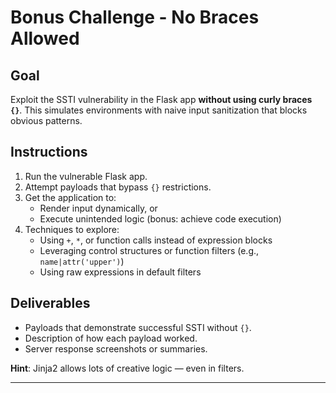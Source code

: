 # Bonus Challenge - No Braces Allowed

## Goal

Exploit the SSTI vulnerability in the Flask app **without using curly braces `{}`**. This simulates environments with naive input sanitization that blocks obvious patterns.

## Instructions

1. Run the vulnerable Flask app.
2. Attempt payloads that bypass `{}` restrictions.
3. Get the application to:
   - Render input dynamically, or
   - Execute unintended logic (bonus: achieve code execution)
4. Techniques to explore:
   - Using `+`, `*`, or function calls instead of expression blocks
   - Leveraging control structures or function filters (e.g., `name|attr('upper')`)
   - Using raw expressions in default filters

## Deliverables

- Payloads that demonstrate successful SSTI without `{}`.
- Description of how each payload worked.
- Server response screenshots or summaries.

**Hint**: Jinja2 allows lots of creative logic — even in filters.

---
